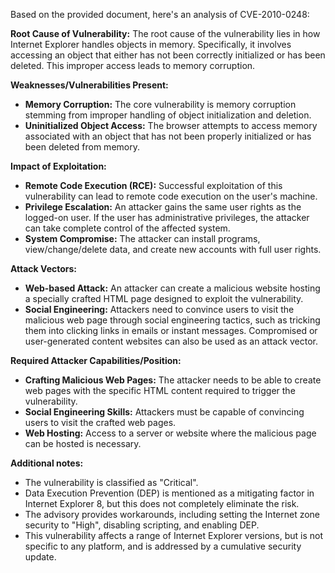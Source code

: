 Based on the provided document, here's an analysis of CVE-2010-0248:

**Root Cause of Vulnerability:**
The root cause of the vulnerability lies in how Internet Explorer handles objects in memory. Specifically, it involves accessing an object that either has not been correctly initialized or has been deleted. This improper access leads to memory corruption.

**Weaknesses/Vulnerabilities Present:**
-   **Memory Corruption:**  The core vulnerability is memory corruption stemming from improper handling of object initialization and deletion.
-   **Uninitialized Object Access:** The browser attempts to access memory associated with an object that has not been properly initialized or has been deleted from memory.

**Impact of Exploitation:**
-   **Remote Code Execution (RCE):** Successful exploitation of this vulnerability can lead to remote code execution on the user's machine.
-   **Privilege Escalation:** An attacker gains the same user rights as the logged-on user. If the user has administrative privileges, the attacker can take complete control of the affected system.
-   **System Compromise:** The attacker can install programs, view/change/delete data, and create new accounts with full user rights.

**Attack Vectors:**
-   **Web-based Attack:** An attacker can create a malicious website hosting a specially crafted HTML page designed to exploit the vulnerability.
-   **Social Engineering:** Attackers need to convince users to visit the malicious web page through social engineering tactics, such as tricking them into clicking links in emails or instant messages. Compromised or user-generated content websites can also be used as an attack vector.

**Required Attacker Capabilities/Position:**
-   **Crafting Malicious Web Pages:** The attacker needs to be able to create web pages with the specific HTML content required to trigger the vulnerability.
-   **Social Engineering Skills:** Attackers must be capable of convincing users to visit the crafted web pages.
-   **Web Hosting:** Access to a server or website where the malicious page can be hosted is necessary.

**Additional notes:**
- The vulnerability is classified as "Critical".
- Data Execution Prevention (DEP) is mentioned as a mitigating factor in Internet Explorer 8, but this does not completely eliminate the risk.
- The advisory provides workarounds, including setting the Internet zone security to "High", disabling scripting, and enabling DEP.
- This vulnerability affects a range of Internet Explorer versions, but is not specific to any platform, and is addressed by a cumulative security update.